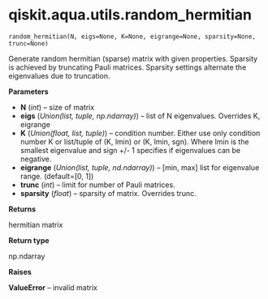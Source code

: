 # qiskit.aqua.utils.random\_hermitian



`random_hermitian(N, eigs=None, K=None, eigrange=None, sparsity=None, trunc=None)`

Generate random hermitian (sparse) matrix with given properties. Sparsity is achieved by truncating Pauli matrices. Sparsity settings alternate the eigenvalues due to truncation.

**Parameters**

*   **N** (*int*) – size of matrix
*   **eigs** (*Union(list, tuple, np.ndarray)*) – list of N eigenvalues. Overrides K, eigrange
*   **K** (*Union(float, list, tuple)*) – condition number. Either use only condition number K or list/tuple of (K, lmin) or (K, lmin, sgn). Where lmin is the smallest eigenvalue and sign +/- 1 specifies if eigenvalues can be negative.
*   **eigrange** (*Union(list, tuple, nd.ndarray)*) – \[min, max] list for eigenvalue range. (default=\[0, 1])
*   **trunc** (*int*) – limit for number of Pauli matrices.
*   **sparsity** (*float*) – sparsity of matrix. Overrides trunc.

**Returns**

hermitian matrix

**Return type**

np.ndarray

**Raises**

**ValueError** – invalid matrix
